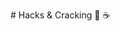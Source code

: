 <div class="typed">
<div class="type-container">
  <p class="typed-out lrg"># Hacks & Cracking 👾 ☕</p>
  </div>
</div>